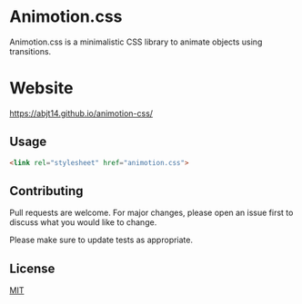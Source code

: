 # Animotion.css

Animotion.css is a minimalistic CSS library to animate objects using transitions.


# Website

https://abjt14.github.io/animotion-css/


## Usage

```html
<link rel="stylesheet" href="animotion.css">
```


## Contributing
Pull requests are welcome. For major changes, please open an issue first to discuss what you would like to change.

Please make sure to update tests as appropriate.


## License
[MIT](https://choosealicense.com/licenses/mit/)
